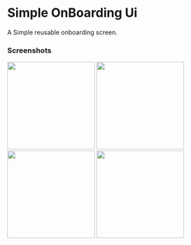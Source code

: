 # Simple OnBoarding Ui

A Simple reusable onboarding screen.

### Screenshots
<p>
<img src="https://github.com/MostafaHamed-W/simple_on_boarding_screen/assets/120649545/6d438e19-9f73-46f4-9612-d4840e49f8d5" width="200">
<img src="https://github.com/MostafaHamed-W/simple_on_boarding_screen/assets/120649545/ceb0c6ce-3a2d-48e3-aa50-4719d60417de" width="200">
<img src="https://github.com/MostafaHamed-W/simple_on_boarding_screen/assets/120649545/1a25b4cf-a991-49ce-b258-4c5610b1272b" width="200">
<img src="https://github.com/MostafaHamed-W/simple_on_boarding_screen/assets/120649545/66a09bd1-7ea0-455c-b087-80e8844c1d0d" width="200">
</p>


